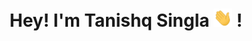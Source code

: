 <h1 align="center"> Hey! I'm Tanishq Singla <img src="https://raw.githubusercontent.com/ABSphreak/ABSphreak/master/gifs/Hi.gif" width="30px"> ! </h1>
